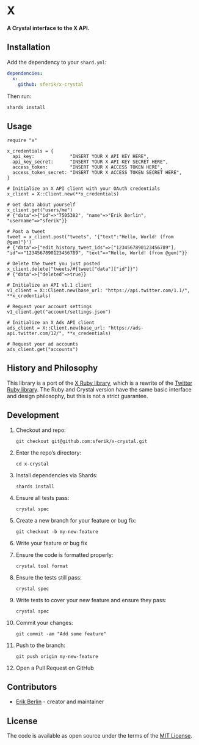 # X

#### A Crystal interface to the X API.

## Installation

Add the dependency to your `shard.yml`:

```yaml
dependencies:
  x:
    github: sferik/x-crystal
```

Then run:

    shards install

## Usage

```crystal
require "x"

x_credentials = {
  api_key:             "INSERT YOUR X API KEY HERE",
  api_key_secret:      "INSERT YOUR X API KEY SECRET HERE",
  access_token:        "INSERT YOUR X ACCESS TOKEN HERE",
  access_token_secret: "INSERT YOUR X ACCESS TOKEN SECRET HERE",
}

# Initialize an X API client with your OAuth credentials
x_client = X::Client.new(**x_credentials)

# Get data about yourself
x_client.get("users/me")
# {"data"=>{"id"=>"7505382", "name"=>"Erik Berlin", "username"=>"sferik"}}

# Post a tweet
tweet = x_client.post("tweets", '{"text":"Hello, World! (from @gem)"}')
# {"data"=>{"edit_history_tweet_ids"=>["1234567890123456789"], "id"=>"1234567890123456789", "text"=>"Hello, World! (from @gem)"}}

# Delete the tweet you just posted
x_client.delete("tweets/#{tweet["data"]["id"]}")
# {"data"=>{"deleted"=>true}}

# Initialize an API v1.1 client
v1_client = X::Client.new(base_url: "https://api.twitter.com/1.1/", **x_credentials)

# Request your account settings
v1_client.get("account/settings.json")

# Initialize an X Ads API client
ads_client = X::Client.new(base_url: "https://ads-api.twitter.com/12/", **x_credentials)

# Request your ad accounts
ads_client.get("accounts")
```

## History and Philosophy

This library is a port of the [X Ruby library](https://github.com/sferik/x-ruby), which is a rewrite of the [Twitter Ruby library](https://github.com/sferik/twitter). The Ruby and Crystal version have the same basic interface and design philosophy, but this is not a strict guarantee.

## Development

1. Checkout and repo:

       git checkout git@github.com:sferik/x-crystal.git

2. Enter the repo’s directory:

       cd x-crystal

3. Install dependencies via Shards:

       shards install

4. Ensure all tests pass:

       crystal spec

5. Create a new branch for your feature or bug fix:

       git checkout -b my-new-feature

6. Write your feature or bug fix

7. Ensure the code is formatted properly:

       crystal tool format

8. Ensure the tests still pass:

       crystal spec

9. Write tests to cover your new feature and ensure they pass:

       crystal spec

10. Commit your changes:

        git commit -am "Add some feature"

11. Push to the branch:

        git push origin my-new-feature

12. Open a Pull Request on GitHub

## Contributors

- [Erik Berlin](https://github.com/sferik) - creator and maintainer

## License

The code is available as open source under the terms of the [MIT License](https://opensource.org/licenses/MIT).
